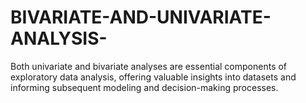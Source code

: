 # BIVARIATE-AND-UNIVARIATE-ANALYSIS-
Both univariate and bivariate analyses are essential components of exploratory data analysis, offering valuable insights into datasets and informing subsequent modeling and decision-making processes.
